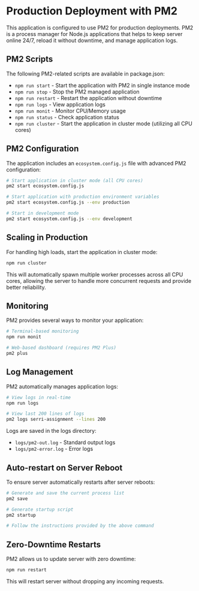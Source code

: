 # Production Deployment with PM2

This application is configured to use PM2 for production deployments. PM2 is a process manager for Node.js applications that helps to keep server online 24/7, reload it without downtime, and manage application logs.

## PM2 Scripts

The following PM2-related scripts are available in package.json:

- `npm run start` - Start the application with PM2 in single instance mode
- `npm run stop` - Stop the PM2 managed application
- `npm run restart` - Restart the application without downtime
- `npm run logs` - View application logs
- `npm run monit` - Monitor CPU/Memory usage
- `npm run status` - Check application status
- `npm run cluster` - Start the application in cluster mode (utilizing all CPU cores)

## PM2 Configuration

The application includes an `ecosystem.config.js` file with advanced PM2 configuration:

```bash
# Start application in cluster mode (all CPU cores)
pm2 start ecosystem.config.js

# Start application with production environment variables
pm2 start ecosystem.config.js --env production

# Start in development mode
pm2 start ecosystem.config.js --env development
```

## Scaling in Production

For handling high loads, start the application in cluster mode:

```bash
npm run cluster
```

This will automatically spawn multiple worker processes across all CPU cores, allowing the server to handle more concurrent requests and provide better reliability.

## Monitoring

PM2 provides several ways to monitor your application:

```bash
# Terminal-based monitoring
npm run monit

# Web-based dashboard (requires PM2 Plus)
pm2 plus
```

## Log Management

PM2 automatically manages application logs:

```bash
# View logs in real-time
npm run logs

# View last 200 lines of logs
pm2 logs serri-assignment --lines 200
```

Logs are saved in the logs directory:
- `logs/pm2-out.log` - Standard output logs
- `logs/pm2-error.log` - Error logs

## Auto-restart on Server Reboot

To ensure server automatically restarts after server reboots:

```bash
# Generate and save the current process list
pm2 save

# Generate startup script
pm2 startup

# Follow the instructions provided by the above command
```

## Zero-Downtime Restarts

PM2 allows us to update server with zero downtime:

```bash
npm run restart
```

This will restart server  without dropping any incoming requests.